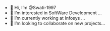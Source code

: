 - 👋 Hi, I’m @Swati-1997
- 👀 I’m interested in SoftWare Development ...
- 🌱 I’m currently working at Infosys ...
- 💞️ I’m looking to collaborate on  new projects...


<!---
Swati-1997/Swati-1997 is a ✨ special ✨ repository because its `README.md` (this file) appears on your GitHub profile.
You can click the Preview link to take a look at your changes.
--->
